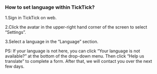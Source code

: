 ### How to set language within TickTick?
 
1.Sign in TickTick on web. 

2.Click the avatar in the upper-right hand corner of the screen to select “Settings”.

3.Select a language in the “Language” section.

PS: If your language is not here, you can click “Your language is not available?” at the bottom of the drop-down menu. Then click “Help us translate” to complete a form. After that, we will contact you over the next few days. 
